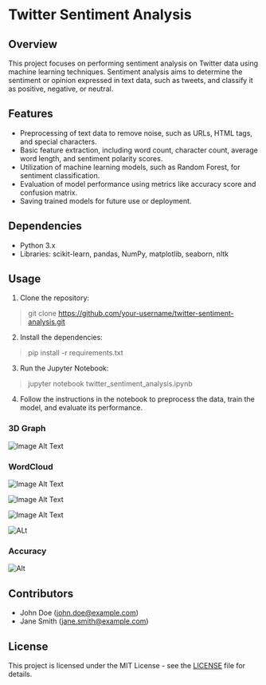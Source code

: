 # Twitter Sentiment Analysis

## Overview

This project focuses on performing sentiment analysis on Twitter data using machine learning techniques. Sentiment analysis aims to determine the sentiment or opinion expressed in text data, such as tweets, and classify it as positive, negative, or neutral.

## Features

- Preprocessing of text data to remove noise, such as URLs, HTML tags, and special characters.
- Basic feature extraction, including word count, character count, average word length, and sentiment polarity scores.
- Utilization of machine learning models, such as Random Forest, for sentiment classification.
- Evaluation of model performance using metrics like accuracy score and confusion matrix.
- Saving trained models for future use or deployment.

## Dependencies

- Python 3.x
- Libraries: scikit-learn, pandas, NumPy, matplotlib, seaborn, nltk

## Usage

1. Clone the repository:

> git clone https://github.com/your-username/twitter-sentiment-analysis.git 


2. Install the dependencies:

> pip install -r requirements.txt

3. Run the Jupyter Notebook:

> jupyter notebook twitter_sentiment_analysis.ipynb

4. Follow the instructions in the notebook to preprocess the data, train the model, and evaluate its performance.


### 3D Graph

![Image Alt Text](https://github.com/07Sushant/Tweeter-Sentemental-Analysis/blob/main/images/3D_Graph/3D_Graph.png)

### WordCloud

![Image Alt Text](https://github.com/07Sushant/Tweeter-Sentemental-Analysis/blob/main/images/Wordcloud/wordcloud_Irrelevant.png)

![Image Alt Text](https://github.com/07Sushant/Tweeter-Sentemental-Analysis/blob/main/images/Wordcloud/wordcloud_Negative.png)

![Image Alt Text](https://github.com/07Sushant/Tweeter-Sentemental-Analysis/blob/main/images/Wordcloud/wordcloud_Neutral.png)

![ALt](https://github.com/07Sushant/Tweeter-Sentemental-Analysis/blob/main/images/Wordcloud/wordcloud_Positive.png)

### Accuracy 

![Alt](https://github.com/07Sushant/Tweeter-Sentemental-Analysis/blob/main/images/accuracy_map/accuracy.png)



## Contributors

- John Doe (john.doe@example.com)
- Jane Smith (jane.smith@example.com)

## License

This project is licensed under the MIT License - see the [LICENSE](LICENSE) file for details.

